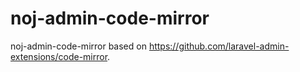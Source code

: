 # noj-admin-code-mirror
noj-admin-code-mirror based on https://github.com/laravel-admin-extensions/code-mirror.
